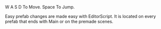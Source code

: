 W A S D To Move.
Space To Jump.

Easy prefab changes are made easy with EditorScript.
It is located on every prefab that ends with Main or on the premade scenes.
